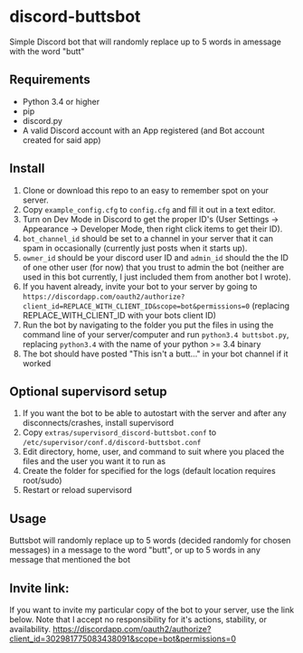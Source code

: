 # discord-buttsbot

Simple Discord bot that will randomly replace up to 5 words in amessage with the word "butt"

## Requirements
* Python 3.4 or higher
* pip
* discord.py
* A valid Discord account with an App registered (and Bot account created for said app)

## Install
1. Clone or download this repo to an easy to remember spot on your server.
2. Copy `example_config.cfg` to `config.cfg` and fill it out in a text editor.
3. Turn on Dev Mode in Discord to get the proper ID's (User Settings -> Appearance -> Developer Mode, then right click items to get their ID).
3. `bot_channel_id` should be set to a channel in your server that it can spam in occasionally (currently just posts when it starts up).
4. `owner_id` should be your discord user ID and `admin_id` should the the ID of one other user (for now) that you trust to admin the bot (neither are used in this bot currently, I just included them from another bot I wrote).
5. If you havent already, invite your bot to your server by going to `https://discordapp.com/oauth2/authorize?client_id=REPLACE_WITH_CLIENT_ID&scope=bot&permissions=0` (replacing REPLACE_WITH_CLIENT_ID with your bots client ID)
6. Run the bot by navigating to the folder you put the files in using the command line of your server/computer and run `python3.4 buttsbot.py`, replacing `python3.4` with the name of your python >= 3.4 binary
7. The bot should have posted "This isn't a butt..." in your bot channel if it worked

## Optional supervisord setup
1. If you want the bot to be able to autostart with the server and after any disconnects/crashes, install supervisord
2. Copy `extras/supervisord_discord-buttsbot.conf` to `/etc/supervisor/conf.d/discord-buttsbot.conf`
3. Edit directory, home, user, and command to suit where you placed the files and the user you want it to run as
4. Create the folder for specified for the logs (default location requires root/sudo)
4. Restart or reload supervisord

## Usage
Buttsbot will randomly replace up to 5 words (decided randomly for chosen messages) in a message to the word "butt", or up to 5 words in any message that mentioned the bot


## Invite link:
If you want to invite my particular copy of the bot to your server, use the link below. Note that I accept no responsibility for it's actions, stability, or availability.
https://discordapp.com/oauth2/authorize?client_id=302981775083438091&scope=bot&permissions=0